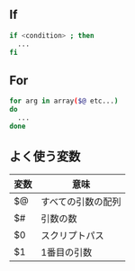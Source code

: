 ## If

```sh
if <condition> ; then
  ...
fi
```

## For

```sh
for arg in array($@ etc...)
do
  ...
done
```

## よく使う変数
|変数|意味|
|--|--|
|$@|すべての引数の配列|
|$#|引数の数|
|$0|スクリプトパス|
|$1|1番目の引数|
